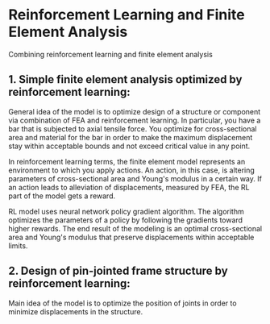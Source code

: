 # Reinforcement Learning and Finite Element Analysis
Combining reinforcement learning and finite element analysis

## 1. Simple finite element analysis optimized by reinforcement learning: 

  General idea of the model is to optimize design of a structure or component via combination of FEA and reinforcement learning. In     particular, you have a bar that is subjected to axial tensile force. You optimize for cross-sectional area and material for the bar in order to make the maximum displacement stay within acceptable bounds and not exceed critical value in any point. 

  In reinforcement learning terms, the finite element model represents an environment to which you apply actions. An action, in this case, is altering parameters of cross-sectional area and Young's modulus in a certain way. If an action leads to alleviation of displacements, measured by FEA, the RL part of the model gets a reward.

  RL model uses neural network policy gradient algorithm. The algorithm optimizes the parameters of a policy by following the gradients toward higher rewards. The end result of the modeling is an optimal cross-sectional area and Young's modulus that preserve displacements within acceptable limits.


## 2. Design of pin-jointed frame structure by reinforcement learning:
  
  Main idea of the model is to optimize the position of joints in order to minimize displacements in the structure.
